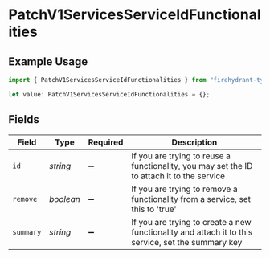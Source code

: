 # PatchV1ServicesServiceIdFunctionalities

## Example Usage

```typescript
import { PatchV1ServicesServiceIdFunctionalities } from "firehydrant-typescript-sdk/models/components";

let value: PatchV1ServicesServiceIdFunctionalities = {};
```

## Fields

| Field                                                                                              | Type                                                                                               | Required                                                                                           | Description                                                                                        |
| -------------------------------------------------------------------------------------------------- | -------------------------------------------------------------------------------------------------- | -------------------------------------------------------------------------------------------------- | -------------------------------------------------------------------------------------------------- |
| `id`                                                                                               | *string*                                                                                           | :heavy_minus_sign:                                                                                 | If you are trying to reuse a functionality, you may set the ID to attach it to the service         |
| `remove`                                                                                           | *boolean*                                                                                          | :heavy_minus_sign:                                                                                 | If you are trying to remove a functionality from a service, set this to 'true'                     |
| `summary`                                                                                          | *string*                                                                                           | :heavy_minus_sign:                                                                                 | If you are trying to create a new functionality and attach it to this service, set the summary key |